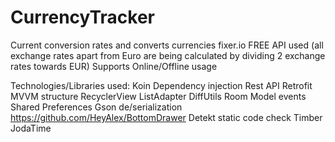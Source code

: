# CurrencyTracker
Current conversion rates and converts currencies
fixer.io FREE API used (all exchange rates apart from Euro are being calculated by dividing 2 exchange rates towards EUR)
Supports Online/Offline usage

Technologies/Libraries used:
Koin Dependency injection
Rest API Retrofit
MVVM structure
RecyclerView ListAdapter DiffUtils
Room
Model events
Shared Preferences
Gson de/serialization
https://github.com/HeyAlex/BottomDrawer
Detekt static code check
Timber
JodaTime